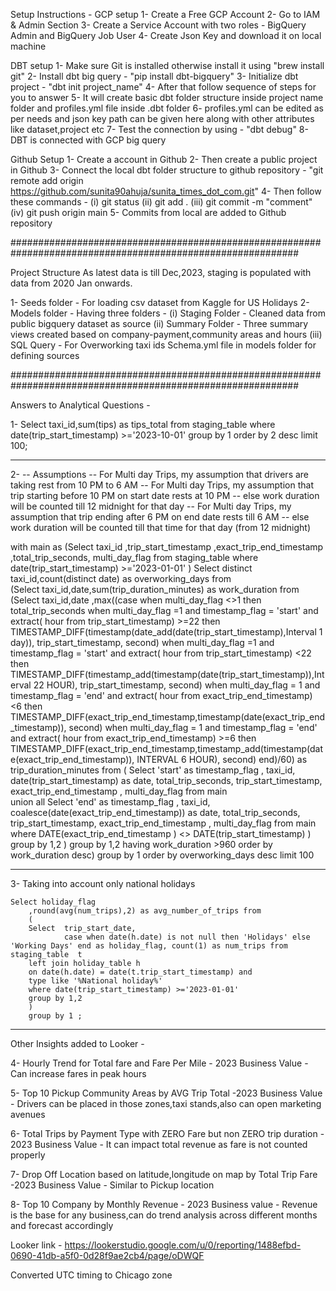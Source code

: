 Setup Instructions -
GCP setup
1- Create a Free GCP Account
2- Go to IAM & Admin Section
3- Create a Service Account with two roles - BigQuery Admin and BigQuery Job User
4- Create Json Key and download it on local machine

DBT setup 
1- Make sure Git is installed otherwise install it using "brew install git"
2- Install dbt big query - "pip install dbt-bigquery"
3- Initialize dbt project - "dbt init project_name"
4- After that follow sequence of steps for you to answer
5- It will create basic dbt folder structure inside project name folder and profiles.yml file inside 
.dbt folder
6- profiles.yml can be edited as per needs and json key path can be given here along with other attributes like dataset,project etc
7- Test the connection by using - "dbt debug"
8- DBT is connected with GCP big query

Github Setup
1- Create a account in Github
2- Then create a public project in Github 
3- Connect the local dbt folder structure to github repository - "git remote add origin https://github.com/sunita90ahuja/sunita_times_dot_com.git"
4- Then follow these commands - 
(i) git status
(ii) git add .
(iii) git commit -m "comment"
(iv)  git push origin main
5- Commits from local are added to Github repository

############################################################################################################

Project Structure
As latest data is till Dec,2023, staging is populated with data from 2020 Jan onwards.

1- Seeds folder - For loading csv dataset from Kaggle for US Holidays
2- Models folder - Having three folders - 
(i) Staging Folder - Cleaned data from public bigquery dataset as source
(ii) Summary Folder - Three summary views created based on company-payment,community areas and hours
(iii) SQL Query - For Overworking taxi ids
Schema.yml file in models folder for defining sources

############################################################################################################

Answers to Analytical Questions - 

1- Select taxi_id,sum(tips) as tips_total
   from staging_table
   where date(trip_start_timestamp) >='2023-10-01'
   group by 1 order by 2 desc limit 100;

*********************************************************************************

2- 
-- Assumptions 
-- For Multi day Trips, my assumption that drivers are taking rest from 10 PM to 6 AM
-- For Multi day Trips, my assumption that trip starting before 10 PM on start date rests at 10 PM
-- else work duration will be counted till 12 midnight for that day
-- For Multi day Trips, my assumption that trip ending after 6 PM on end date rests till 6 AM
-- else work duration will be counted till that time for that day (from 12 midnight)

with main as 
(Select 
taxi_id
,trip_start_timestamp
,exact_trip_end_timestamp
,total_trip_seconds,
multi_day_flag 
from  staging_table
where  date(trip_start_timestamp) >='2023-01-01' 
)
Select distinct taxi_id,count(distinct date) as overworking_days from  
(Select taxi_id,date,sum(trip_duration_minutes) as work_duration
 from (Select 
taxi_id,date 
,max((case when multi_day_flag <>1 then total_trip_seconds 
        when multi_day_flag =1 and timestamp_flag = 'start' and extract( hour from trip_start_timestamp) >=22 then TIMESTAMP_DIFF(timestamp(date_add(date(trip_start_timestamp),Interval 1 day)), trip_start_timestamp, second)
        when multi_day_flag =1 and timestamp_flag = 'start' and extract( hour from trip_start_timestamp) <22 then TIMESTAMP_DIFF(timestamp_add(timestamp(date(trip_start_timestamp)),Interval 22 HOUR), trip_start_timestamp, second)
        when multi_day_flag = 1 and timestamp_flag = 'end' and extract( hour from exact_trip_end_timestamp) <6 then TIMESTAMP_DIFF(exact_trip_end_timestamp,timestamp(date(exact_trip_end_timestamp)), second)
        when multi_day_flag = 1 and timestamp_flag = 'end' and extract( hour from exact_trip_end_timestamp) >=6 then TIMESTAMP_DIFF(exact_trip_end_timestamp,timestamp_add(timestamp(date(exact_trip_end_timestamp)), INTERVAL 6 HOUR), second)
        end)/60) as trip_duration_minutes
from (
Select 'start' as timestamp_flag ,
taxi_id,
date(trip_start_timestamp) as date,
total_trip_seconds,
trip_start_timestamp,
exact_trip_end_timestamp ,
multi_day_flag
from main  
union all
Select 'end' as timestamp_flag ,
taxi_id,
coalesce(date(exact_trip_end_timestamp)) as date,
total_trip_seconds,
trip_start_timestamp,
exact_trip_end_timestamp ,
multi_day_flag
from main 
where DATE(exact_trip_end_timestamp ) <> DATE(trip_start_timestamp) 
) 
group by 1,2
)  group by 1,2 having work_duration >960 order by work_duration desc) 
 group by 1 order by overworking_days desc limit 100

*********************************************************************************

3- Taking into account only national holidays

    Select holiday_flag
        ,round(avg(num_trips),2) as avg_number_of_trips from 
        (
        Select  trip_start_date,
                case when date(h.date) is not null then 'Holidays' else 'Working Days' end as holiday_flag, count(1) as num_trips from staging_table  t
        left join holiday_table h
        on date(h.date) = date(t.trip_start_timestamp) and 
        type like '%National holiday%'
        where date(trip_start_timestamp) >='2023-01-01' 
        group by 1,2
        ) 
        group by 1 ;

*********************************************************************************
Other Insights added to Looker - 
   
4- Hourly Trend for Total fare and Fare Per Mile - 2023 
   Business Value - Can increase fares in peak hours

5- Top 10 Pickup Community Areas by AVG Trip Total -2023
   Business Value - Drivers can be placed in those zones,taxi stands,also can open marketing avenues

6- Total Trips by Payment Type with ZERO Fare but non ZERO trip duration - 2023
   Business Value - It can impact total revenue as fare is not counted properly

7- Drop Off Location based on latitude,longitude on map by Total Trip Fare -2023
   Business Value - Similar to Pickup location

8- Top 10 Company by Monthly Revenue - 2023
   Business value - Revenue is the base for any business,can do trend analysis across different months and forecast accordingly

Looker link - https://lookerstudio.google.com/u/0/reporting/1488efbd-0690-41db-a5f0-0d28f9ae2cb4/page/oDWQF

Converted UTC timing to Chicago zone


